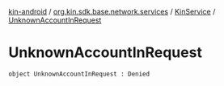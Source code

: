 [kin-android](../../index.md) / [org.kin.sdk.base.network.services](../index.md) / [KinService](index.md) / [UnknownAccountInRequest](./-unknown-account-in-request.md)

# UnknownAccountInRequest

`object UnknownAccountInRequest : Denied`